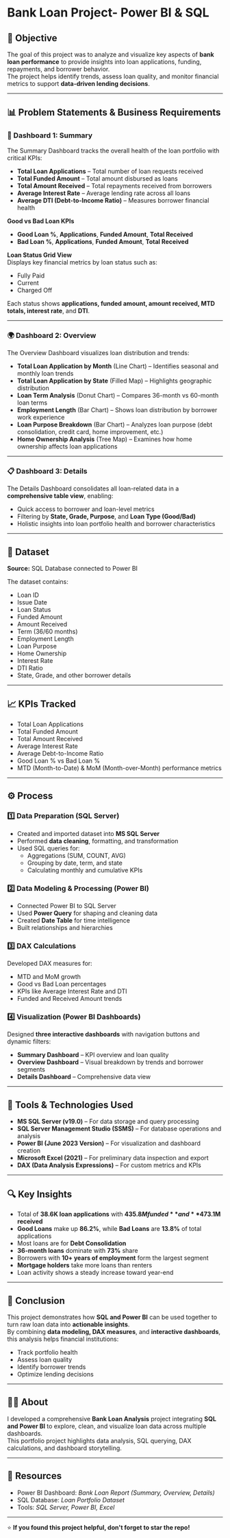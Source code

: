 # Bank Loan Project- Power BI & SQL

## 🎯 Objective
The goal of this project was to analyze and visualize key aspects of **bank loan performance** to provide insights into loan applications, funding, repayments, and borrower behavior.  
The project helps identify trends, assess loan quality, and monitor financial metrics to support **data-driven lending decisions**.

---

## 📊 Problem Statements & Business Requirements

### 🧾 Dashboard 1: Summary
The Summary Dashboard tracks the overall health of the loan portfolio with critical KPIs:

- **Total Loan Applications** – Total number of loan requests received  
- **Total Funded Amount** – Total amount disbursed as loans  
- **Total Amount Received** – Total repayments received from borrowers  
- **Average Interest Rate** – Average lending rate across all loans  
- **Average DTI (Debt-to-Income Ratio)** – Measures borrower financial health  

**Good vs Bad Loan KPIs**
- **Good Loan %**, **Applications**, **Funded Amount**, **Total Received**
- **Bad Loan %**, **Applications**, **Funded Amount**, **Total Received**

**Loan Status Grid View**  
Displays key financial metrics by loan status such as:
- Fully Paid  
- Current  
- Charged Off  

Each status shows **applications, funded amount, amount received, MTD totals, interest rate**, and **DTI**.

---

### 🌍 Dashboard 2: Overview
The Overview Dashboard visualizes loan distribution and trends:

- **Total Loan Application by Month** (Line Chart) – Identifies seasonal and monthly loan trends  
- **Total Loan Application by State** (Filled Map) – Highlights geographic distribution  
- **Loan Term Analysis** (Donut Chart) – Compares 36-month vs 60-month loan terms  
- **Employment Length** (Bar Chart) – Shows loan distribution by borrower work experience  
- **Loan Purpose Breakdown** (Bar Chart) – Analyzes loan purpose (debt consolidation, credit card, home improvement, etc.)  
- **Home Ownership Analysis** (Tree Map) – Examines how home ownership affects loan applications  

---

### 📋 Dashboard 3: Details
The Details Dashboard consolidates all loan-related data in a **comprehensive table view**, enabling:
- Quick access to borrower and loan-level metrics  
- Filtering by **State, Grade, Purpose**, and **Loan Type (Good/Bad)**  
- Holistic insights into loan portfolio health and borrower characteristics  

---

## 🧠 Dataset
**Source:** SQL Database connected to Power BI  

The dataset contains:
- Loan ID  
- Issue Date  
- Loan Status  
- Funded Amount  
- Amount Received  
- Term (36/60 months)  
- Employment Length  
- Loan Purpose  
- Home Ownership  
- Interest Rate  
- DTI Ratio  
- State, Grade, and other borrower details  

---

## 📈 KPIs Tracked
- Total Loan Applications  
- Total Funded Amount  
- Total Amount Received  
- Average Interest Rate  
- Average Debt-to-Income Ratio  
- Good Loan % vs Bad Loan %  
- MTD (Month-to-Date) & MoM (Month-over-Month) performance metrics  

---

## ⚙️ Process

### 1️⃣ Data Preparation (SQL Server)
- Created and imported dataset into **MS SQL Server**
- Performed **data cleaning**, formatting, and transformation  
- Used SQL queries for:
  - Aggregations (SUM, COUNT, AVG)
  - Grouping by date, term, and state  
  - Calculating monthly and cumulative KPIs  

### 2️⃣ Data Modeling & Processing (Power BI)
- Connected Power BI to SQL Server  
- Used **Power Query** for shaping and cleaning data  
- Created **Date Table** for time intelligence  
- Built relationships and hierarchies  

### 3️⃣ DAX Calculations
Developed DAX measures for:
- MTD and MoM growth  
- Good vs Bad Loan percentages  
- KPIs like Average Interest Rate and DTI  
- Funded and Received Amount trends  

### 4️⃣ Visualization (Power BI Dashboards)
Designed **three interactive dashboards** with navigation buttons and dynamic filters:
- **Summary Dashboard** – KPI overview and loan quality  
- **Overview Dashboard** – Visual breakdown by trends and borrower segments  
- **Details Dashboard** – Comprehensive data view  

---

## 🧰 Tools & Technologies Used
- **MS SQL Server (v19.0)** – For data storage and query processing  
- **SQL Server Management Studio (SSMS)** – For database operations and analysis  
- **Power BI (June 2023 Version)** – For visualization and dashboard creation  
- **Microsoft Excel (2021)** – For preliminary data inspection and export  
- **DAX (Data Analysis Expressions)** – For custom metrics and KPIs  

---

## 🔍 Key Insights
- Total of **38.6K loan applications** with **$435.8M funded** and **$473.1M received**  
- **Good Loans** make up **86.2%**, while **Bad Loans** are **13.8%** of total applications  
- Most loans are for **Debt Consolidation**  
- **36-month loans** dominate with **73%** share  
- Borrowers with **10+ years of employment** form the largest segment  
- **Mortgage holders** take more loans than renters  
- Loan activity shows a steady increase toward year-end  

---

## 🏁 Conclusion
This project demonstrates how **SQL and Power BI** can be used together to turn raw loan data into **actionable insights**.  
By combining **data modeling, DAX measures**, and **interactive dashboards**, this analysis helps financial institutions:
- Track portfolio health  
- Assess loan quality  
- Identify borrower trends  
- Optimize lending decisions  

---

## 👨‍💻 About
I developed a comprehensive **Bank Loan Analysis** project integrating **SQL and Power BI** to explore, clean, and visualize loan data across multiple dashboards.  
This portfolio project highlights data analysis, SQL querying, DAX calculations, and dashboard storytelling.

---

## 📂 Resources
- Power BI Dashboard: *Bank Loan Report (Summary, Overview, Details)*  
- SQL Database: *Loan Portfolio Dataset*  
- Tools: *SQL Server, Power BI, Excel*

---

⭐ **If you found this project helpful, don't forget to star the repo!**
